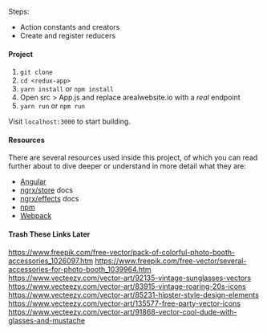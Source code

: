 Steps:
+ Action constants and creators 
+ Create and register reducers


#### Project

1. `git clone `
1. `cd <redux-app>` 
1. `yarn install` or `npm install`
1. Open src > App.js and replace arealwebsite.io with a _real_ endpoint
1. `yarn run` or `npm run`

Visit `localhost:3000` to start building.

#### Resources

There are several resources used inside this project, of which you can read
further about to dive deeper or understand in more detail what they are:

* [Angular](https://angular.io)
* [ngrx/store](https://github.com/ngrx/platform/blob/master/docs/store/README.md)
  docs
* [ngrx/effects](https://github.com/ngrx/platform/blob/master/docs/effects/README.md)
  docs
* [npm](https://www.npmjs.com/)
* [Webpack](https://webpack.js.org/)

#### Trash These Links Later

https://www.freepik.com/free-vector/pack-of-colorful-photo-booth-accessories_1026097.htm
https://www.freepik.com/free-vector/several-accessories-for-photo-booth_1039964.htm
https://www.vecteezy.com/vector-art/92135-vintage-sunglasses-vectors
https://www.vecteezy.com/vector-art/83915-vintage-roaring-20s-icons
https://www.vecteezy.com/vector-art/85231-hipster-style-design-elements
https://www.vecteezy.com/vector-art/135577-free-party-vector-icons
https://www.vecteezy.com/vector-art/91868-vector-cool-dude-with-glasses-and-mustache
